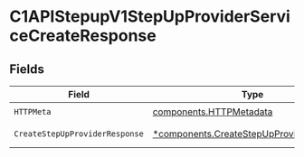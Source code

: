 # C1APIStepupV1StepUpProviderServiceCreateResponse


## Fields

| Field                                                                                               | Type                                                                                                | Required                                                                                            | Description                                                                                         |
| --------------------------------------------------------------------------------------------------- | --------------------------------------------------------------------------------------------------- | --------------------------------------------------------------------------------------------------- | --------------------------------------------------------------------------------------------------- |
| `HTTPMeta`                                                                                          | [components.HTTPMetadata](../../models/components/httpmetadata.md)                                  | :heavy_check_mark:                                                                                  | N/A                                                                                                 |
| `CreateStepUpProviderResponse`                                                                      | [*components.CreateStepUpProviderResponse](../../models/components/createstepupproviderresponse.md) | :heavy_minus_sign:                                                                                  | Successful response                                                                                 |